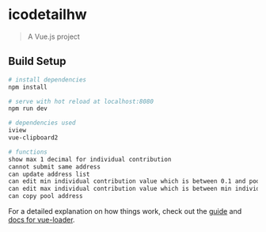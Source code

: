 # icodetailhw

> A Vue.js project

## Build Setup

``` bash
# install dependencies
npm install

# serve with hot reload at localhost:8080
npm run dev

# dependencies used
iview
vue-clipboard2

# functions
show max 1 decimal for individual contribution
cannot submit same address
can update address list
can edit min individual contribution value which is between 0.1 and pool cap
can edit max individual contribution value which is between min individual contribution value and pool cap
can copy pool address
```

For a detailed explanation on how things work, check out the [guide](http://vuejs-templates.github.io/webpack/) and [docs for vue-loader](http://vuejs.github.io/vue-loader).
